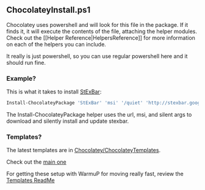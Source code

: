 ## ChocolateyInstall.ps1
Chocolatey uses powershell and will look for this file in the package. If it finds it, it will execute the contents of the file, attaching the helper modules.  Check out the [[Helper Reference|HelpersReference]] for more information on each of the helpers you can include.  

It really is just powershell, so you can use regular powershell here and it should run fine. 

### Example? 
This is what it takes to install [StExBar](https://github.com/ferventcoder/nugetpackages/blob/master/StExBar/tools/chocolateyInstall.ps1):  
  
```powershell
Install-ChocolateyPackage 'StExBar' 'msi' '/quiet' 'http://stexbar.googlecode.com/files/StExBar-1.8.3.msi' 'http://stexbar.googlecode.com/files/StExBar64-1.8.3.msi'
```  
  
The Install-ChocolateyPackage helper uses the url, msi, and silent args to download and silently install and update stexbar.  
  

### Templates?  
 
The latest templates are in [Chocolatey/ChocolateyTemplates](https://github.com/chocolatey/chocolateytemplates).  

Check out the [main one](https://github.com/chocolatey/chocolateytemplates/blob/master/_templates/chocolatey/tools/chocolateyInstall.ps1)
  
For getting these setup with WarmuP for moving really fast, review the [Templates ReadMe](https://github.com/chocolatey/chocolateytemplates/blob/master/README.md)